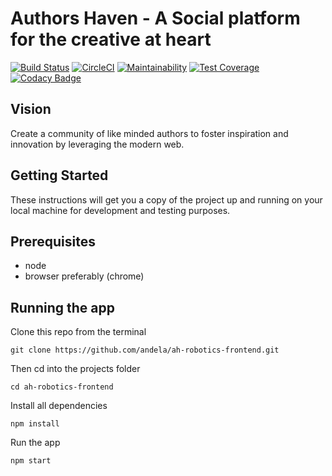 # Authors Haven - A Social platform for the creative at heart
[![Build Status](https://travis-ci.com/andela/ah-robotics-frontend.svg?branch=ch-travis-integration-162949031)](https://travis-ci.com/andela/ah-robotics-frontend)
[![CircleCI](https://circleci.com/gh/andela/ah-robotics-frontend.svg?style=svg)](https://circleci.com/gh/andela/ah-robotics-frontend)
[![Maintainability](https://api.codeclimate.com/v1/badges/8694c456caebc8cb7b64/maintainability)](https://codeclimate.com/github/andela/ah-robotics-frontend/maintainability)
[![Test Coverage](https://api.codeclimate.com/v1/badges/8694c456caebc8cb7b64/test_coverage)](https://codeclimate.com/github/andela/ah-robotics-frontend/test_coverage)
[![Codacy Badge](https://api.codacy.com/project/badge/Grade/8a7f9d785f57487d82168df31da93cce)](https://app.codacy.com/app/Teatoller/ah-robotics-frontend?utm_source=github.com&utm_medium=referral&utm_content=andela/ah-robotics-frontend&utm_campaign=Badge_Grade_Dashboard)

## Vision

Create a community of like minded authors to foster inspiration and innovation
by leveraging the modern web.

## Getting Started
These instructions will get you a copy of the project up and running on your local machine for development and testing purposes.

## Prerequisites
-   node
-   browser preferably (chrome)

## Running the app

Clone this repo from the terminal

`git clone https://github.com/andela/ah-robotics-frontend.git`

Then cd into the projects folder 

`cd ah-robotics-frontend`

Install all dependencies

`npm install`

Run the app

`npm start`